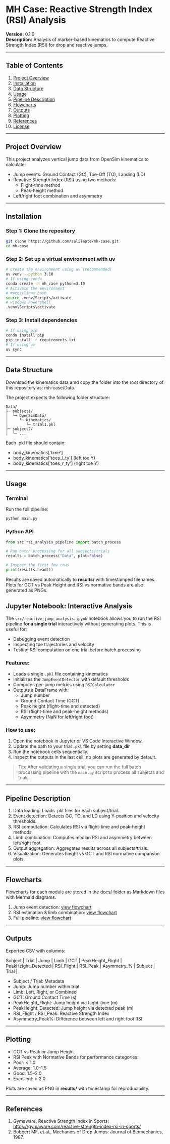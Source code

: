 # MH Case: Reactive Strength Index (RSI) Analysis

**Version:** 0.1.0  
**Description:** Analysis of marker-based kinematics to compute Reactive Strength Index (RSI) for drop and reactive jumps.  

---

## Table of Contents
1. [Project Overview](#project-overview)  
2. [Installation](#installation)  
3. [Data Structure](#data-structure)  
4. [Usage](#usage)  
5. [Pipeline Description](#pipeline-description)  
6. [Flowcharts](#flowcharts)  
7. [Outputs](#outputs)  
8. [Plotting](#plotting)  
9. [References](#references)  
10. [License](#license)  

---

## Project Overview
This project analyzes vertical jump data from OpenSim kinematics to calculate:

- Jump events: Ground Contact (GC), Toe-Off (TO), Landing (LD)  
- Reactive Strength Index (RSI) using two methods:
  - Flight-time method
  - Peak-height method  
- Left/right foot combination and asymmetry  

---

## Installation

### Step 1: Clone the repository

```bash
git clone https://github.com/salilapte/mh-case.git
cd mh-case
```

### Step 2: Set up a virtual environment with uv
```bash
# Create the environment using uv (recommended)
uv venv --python 3.10
# If using conda
conda create -n mh_case python=3.10
# Activate the environment
# macos/linux bash
source .venv/Scripts/activate
# windows Powershell
.venv\Scripts\activate
```

### Step 3: Install dependencies
```bash
# If using pip
conda install pip
pip install -r requirements.txt
# If using uv
uv sync
```
---

## Data Structure

Download the kinematics data amd copy the folder into the root directory of this repository as: mh-case/Data.


The project expects the following folder structure:

```text
Data/
├─ subject1/
│  └─ OpenSimData/
│     └─ Kinematics/
│        └─ trial1.pkl
├─ subject2/
│  └─ ...
```

Each .pkl file should contain:
 - body_kinematics['time']
 - body_kinematics['toes_l_ty'] (left toe Y)
 - body_kinematics['toes_r_ty'] (right toe Y)

---
## Usage

### Terminal

Run the full pipeline:
```bash
python main.py
```

### Python API
```python
from src.rsi_analysis_pipeline import batch_process

# Run batch processing for all subjects/trials
results = batch_process("Data", plot=False)

# Inspect the first few rows
print(results.head())
```
Results are saved automatically to **results/** with timestamped filenames.
Plots for GCT vs Peak Height and RSI vs normative bands are also generated as PNGs.

## Jupyter Notebook: Interactive Analysis

The `src/reactive_jump_analysis.ipynb` notebook allows you to run the RSI pipeline **for a single trial** interactively without generating plots. This is useful for:

- Debugging event detection  
- Inspecting toe trajectories and velocity  
- Testing RSI computation on one trial before batch processing  

### Features:

- Loads a single `.pkl` file containing kinematics  
- Initializes the `JumpEventDetector` with default thresholds  
- Computes per-jump metrics using `RSICalculator`  
- Outputs a DataFrame with:
  - Jump number
  - Ground Contact Time (GCT)
  - Peak height (flight-time and detected)
  - RSI (flight-time and peak-height methods)
  - Asymmetry (NaN for left/right foot)

### How to use:

1. Open the notebook in Jupyter or VS Code Interactive Window.
2. Update the path to your trial `.pkl` file by setting **data_dir**
3. Run the notebook cells sequentially.
4. Inspect the outputs in the last cell; no plots are generated by default.

> Tip: After validating a single trial, you can run the full batch processing pipeline with the `main.py` script to process all subjects and trials.

---
## Pipeline Description

1. Data loading: Loads .pkl files for each subject/trial.
2. Event detection: Detects GC, TO, and LD using Y-position and velocity thresholds.
3. RSI computation: Calculates RSI via flight-time and peak-height methods.
4. Limb combination: Computes median RSI and asymmetry between left/right foot.
5. Output aggregation: Aggregates results across all subjects/trials.
6. Visualization: Generates hieght vs GCT and RSI normative comparison plots.

---
## Flowcharts

Flowcharts for each module are stored in the docs/ folder as Markdown files with Mermaid diagrams.

1. Jump event detection: [view flowchart](docs/event_detector.md)
2. RSI estimation & limb combination: [view flowchart](docs/rsi_analyser.md)
3. Full pipeline: [view flowchart](docs/rsi_analysis_pipeline.md)

---
## Outputs

Exported CSV with columns:

Subject | Trial | Jump | Limb | GCT | PeakHeight_Flight | PeakHeight_Detected | RSI_Flight | RSI_Peak | Asymmetry_% | Subject | Trial |

- Subject / Trial: Metadata
- Jump: Jump number within trial
- Limb: Left, Right, or Combined
- GCT: Ground Contact Time (s)
- PeakHeight_Flight: Jump height via flight-time (m)
- PeakHeight_Detected: Jump height via detected peak (m)
- RSI_Flight / RSI_Peak: Reactive Strength Index
- Asymmetry_Peak%: Difference between left and right foot RSI

---
## Plotting

- GCT vs Peak or Jump Height
- RSI Peak with Normative Bands for performance categories:
 - Poor: < 1.0
 - Average: 1.0–1.5
 - Good: 1.5–2.0
 - Excellent: > 2.0

Plots are saved as PNG in **results/** with timestamp for reproducibility.

---
## References

1. Gymaware, Reactive Strength Index in Sports: https://gymaware.com/reactive-strength-index-rsi-in-sports/
2. Bobbert MF, et al., Mechanics of Drop Jumps: Journal of Biomechanics, 1987.
